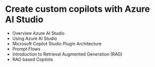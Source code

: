# Create custom copilots with Azure AI Studio

- Overview Azure AI Studio
- Using Azure AI Studio
- Microsoft Copilot Studio Plugin Architecture
- Prompt Flows
- Introduction to Retrieval Augmented Generation (RAG)
- RAG based Copilots